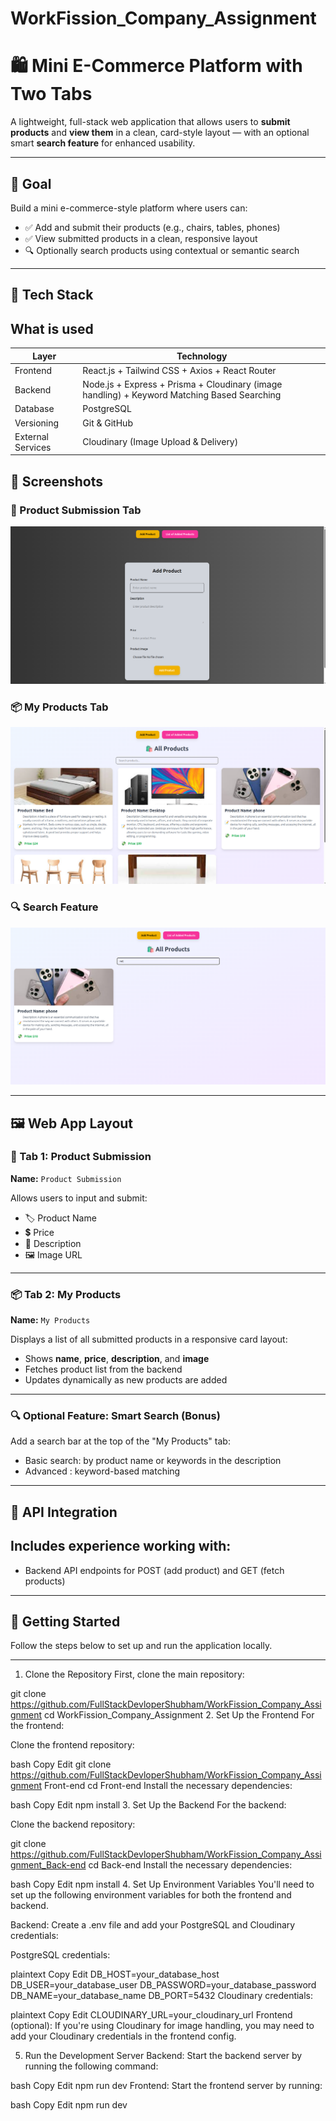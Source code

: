 # WorkFission_Company_Assignment

# 🛍️ Mini E-Commerce Platform with Two Tabs

A lightweight, full-stack web application that allows users to **submit products** and **view them** in a clean, card-style layout — with an optional smart **search feature** for enhanced usability.

---

## 🎯 Goal

Build a mini e-commerce-style platform where users can:
- ✅ Add and submit their products (e.g., chairs, tables, phones)
- ✅ View submitted products in a clean, responsive layout
- 🔍 Optionally search products using contextual or semantic search

---

## 🧱 Tech Stack

## What is used

| Layer             |Technology                                                                                    |
|-------------------|----------------------------------------------------------------------------------------------|
| Frontend          | React.js + Tailwind CSS + Axios + React Router                                               |
| Backend           | Node.js + Express + Prisma + Cloudinary (image handling) + Keyword Matching Based Searching  |
| Database          | PostgreSQL                                                                                   |
| Versioning        | Git & GitHub                                                                                 |
| External Services | Cloudinary (Image Upload & Delivery)                                                         |

## 📸 Screenshots

### 🧾 Product Submission Tab
![Product Submission Tab](./Front-end/public/Screenshot%20from%202025-05-14%2017-08-16.png)

### 📦 My Products Tab
![My Products Tab](./Front-end/public/Screenshot%20from%202025-05-14%2017-07-57.png)

### 🔍 Search Feature
![Search Feature](./Front-end/public/Screenshot%20from%202025-05-14%2017-08-31.png)

---

## 🖼️ Web App Layout

### 🧾 Tab 1: Product Submission
**Name:** `Product Submission`

Allows users to input and submit:
- 🏷️ Product Name  
- 💲 Price  
- 📝 Description  
- 🖼️ Image URL 

---

### 📦 Tab 2: My Products
**Name:** `My Products`

Displays a list of all submitted products in a responsive card layout:
- Shows **name**, **price**, **description**, and **image**
- Fetches product list from the backend
- Updates dynamically as new products are added

---

### 🔍 Optional Feature: Smart Search (Bonus)
Add a search bar at the top of the "My Products" tab:
- Basic search: by product name or keywords in the description
- Advanced : keyword-based matching

---

## 🔌 API Integration

## Includes experience working with:
- Backend API endpoints for POST (add product) and GET (fetch products)

---

## 🚀 Getting Started
Follow the steps below to set up and run the application locally.

---

1. Clone the Repository
First, clone the main repository:

git clone https://github.com/FullStackDevloperShubham/WorkFission_Company_Assignment
cd WorkFission_Company_Assignment
2. Set Up the Frontend
For the frontend:

Clone the frontend repository:

bash
Copy
Edit
git clone https://github.com/FullStackDevloperShubham/WorkFission_Company_Assignment Front-end
cd Front-end
Install the necessary dependencies:

bash
Copy
Edit
npm install
3. Set Up the Backend
For the backend:

Clone the backend repository:


git clone https://github.com/FullStackDevloperShubham/WorkFission_Company_Assignment_Back-end
cd Back-end
Install the necessary dependencies:

bash
Copy
Edit
npm install
4. Set Up Environment Variables
You'll need to set up the following environment variables for both the frontend and backend.

Backend:
Create a .env file and add your PostgreSQL and Cloudinary credentials:

PostgreSQL credentials:

plaintext
Copy
Edit
DB_HOST=your_database_host
DB_USER=your_database_user
DB_PASSWORD=your_database_password
DB_NAME=your_database_name
DB_PORT=5432
Cloudinary credentials:

plaintext
Copy
Edit
CLOUDINARY_URL=your_cloudinary_url
Frontend (optional):
If you're using Cloudinary for image handling, you may need to add your Cloudinary credentials in the frontend config.

5. Run the Development Server
Backend:
Start the backend server by running the following command:

bash
Copy
Edit
npm run dev
Frontend:
Start the frontend server by running:

bash
Copy
Edit
npm run dev


